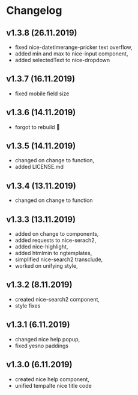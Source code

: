 # Changelog

## v1.3.8 (26.11.2019)
- fixed nice-datetimerange-pricker text overflow,
- added min and max to nice-input component,
- added selectedText to nice-dropdown


## v1.3.7 (16.11.2019)
- fixed mobile field size


## v1.3.6 (14.11.2019)
- forgot to rebuild 🤦


## v1.3.5 (14.11.2019)
- changed on change to function,
- added LICENSE.md


## v1.3.4 (13.11.2019)
- changed on change to function


## v1.3.3 (13.11.2019)
- added on change to components,
- added requests to nice-serach2,
- added nice-highlight,
- added htmlmin to ngtemplates,
- simplified nice-search2 transclude,
- worked on unifying style,


## v1.3.2 (8.11.2019)
- created nice-search2 component,
- style fixes


## v1.3.1 (6.11.2019)
- changed nice help popup,
- fixed yesno paddings


## v1.3.0 (6.11.2019)
- created nice help component,
- unified tempalte nice title code